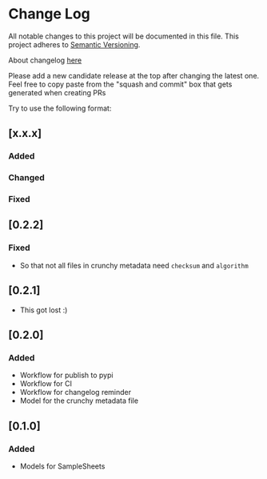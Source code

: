 # Change Log
All notable changes to this project will be documented in this file.
This project adheres to [Semantic Versioning](http://semver.org/).

About changelog [here](https://keepachangelog.com/en/1.0.0/)

Please add a new candidate release at the top after changing the latest one. Feel free to copy paste from the "squash and commit" box that gets generated when creating PRs

Try to use the following format:

## [x.x.x]
### Added
### Changed
### Fixed

## [0.2.2]
### Fixed

- So that not all files in crunchy metadata need `checksum` and `algorithm`

## [0.2.1]

- This got lost :)

## [0.2.0]
### Added

- Workflow for publish to pypi
- Workflow for CI
- Workflow for changelog reminder
- Model for the crunchy metadata file


## [0.1.0]
### Added
- Models for SampleSheets